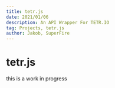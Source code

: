 ```yaml
---
title: tetr.js
date: 2021/01/06
description: An API Wrapper For TETR.IO
tag: Projects, tetr.js
author: Jakob, SuperFire
---
```


# tetr.js

this is a work in progress
